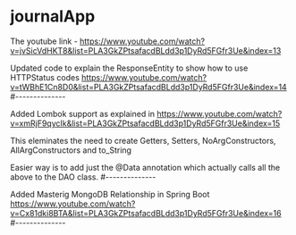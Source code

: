 # journalApp

The youtube link - 
https://www.youtube.com/watch?v=jvSicVdHKT8&list=PLA3GkZPtsafacdBLdd3p1DyRd5FGfr3Ue&index=13

Updated code to explain the ResponseEntity to show how to use HTTPStatus codes
 https://www.youtube.com/watch?v=tWBhE1Cn8D0&list=PLA3GkZPtsafacdBLdd3p1DyRd5FGfr3Ue&index=14
#--------------

Added Lombok support as explained in 
https://www.youtube.com/watch?v=xmRjF9qycIk&list=PLA3GkZPtsafacdBLdd3p1DyRd5FGfr3Ue&index=15

This eleminates the need to create Getters, Setters, NoArgConstructors, AllArgConstructors and to_String 

Easier way is to add just the @Data annotation which actually calls all the above to the DAO class.
#--------------

Added Masterig MongoDB Relationship in Spring Boot
https://www.youtube.com/watch?v=Cx81dki8BTA&list=PLA3GkZPtsafacdBLdd3p1DyRd5FGfr3Ue&index=16
#--------------

